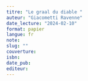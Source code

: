 ```yaml
---
titre: "Le graal du diable "
auteur: "Giacometti Ravenne"
date_lecture: "2024-02-10"
format: papier
langue: fr
note:
slug: ""
couverture: 
isbn: 
date_pub: 
editeur: 
---
```

